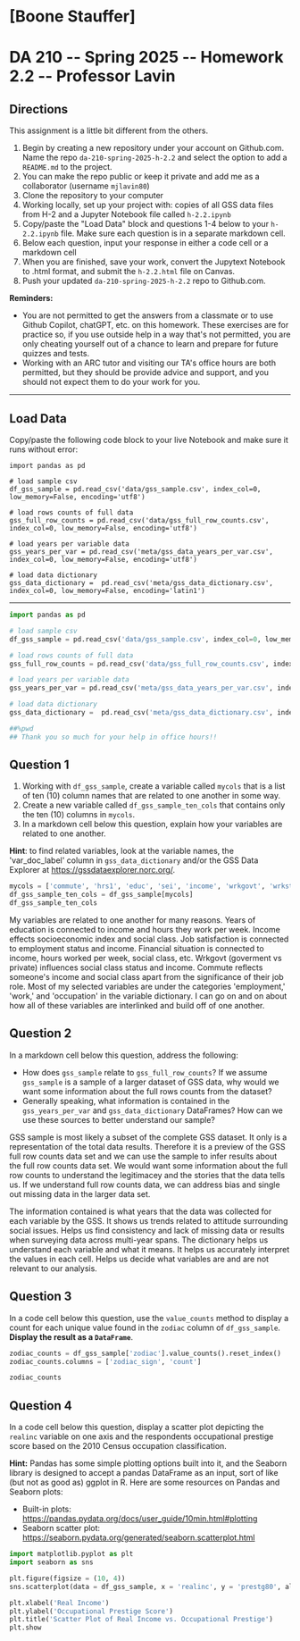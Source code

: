 # [Boone Stauffer]

# DA 210 -- Spring 2025 -- Homework 2.2 -- Professor Lavin

## Directions 

This assignment is a little bit different from the others.

1. Begin by creating a new repository under your account on Github.com. Name the repo `da-210-spring-2025-h-2.2` and select the option to add a `README.md` to the project.
2. You can make the repo public or keep it private and add me as a collaborator (username `mjlavin80`)
3. Clone the repository to your computer
4. Working locally, set up your project with: copies of all GSS data files from H-2 and a Jupyter Notebook file called `h-2.2.ipynb`   
5. Copy/paste the "Load Data" block and questions 1-4 below to your `h-2.2.ipynb` file. Make sure each question is in a separate markdown cell.
6. Below each question, input your response in either a code cell or a markdown cell
7. When you are finished, save your work, convert the Jupytext Notebook to .html format, and submit the `h-2.2.html` file on Canvas.
8. Push your updated `da-210-spring-2025-h-2.2` repo to Github.com.

__Reminders:__ 

- You are not permitted to get the answers from a classmate or to use Github Copilot, chatGPT, etc. on this homework. These exercises are for practice so, if you use outside help in a way that's not permitted, you are only cheating yourself out of a chance to learn and prepare for future quizzes and tests. 
- Working with an ARC tutor and visiting our TA's office hours are both permitted, but they should be provide advice and support, and you should not expect them to do your work for you.

---

## Load Data

Copy/paste the following code block to your live Notebook and make sure it runs without error:

```
import pandas as pd 

# load sample csv
df_gss_sample = pd.read_csv('data/gss_sample.csv', index_col=0, low_memory=False, encoding='utf8') 

# load rows counts of full data
gss_full_row_counts = pd.read_csv('data/gss_full_row_counts.csv', index_col=0, low_memory=False, encoding='utf8')

# load years per variable data
gss_years_per_var = pd.read_csv('meta/gss_data_years_per_var.csv', index_col=0, low_memory=False, encoding='utf8')

# load data dictionary
gss_data_dictionary =  pd.read_csv('meta/gss_data_dictionary.csv', index_col=0, low_memory=False, encoding='latin1')
```

---


```python
import pandas as pd 

# load sample csv
df_gss_sample = pd.read_csv('data/gss_sample.csv', index_col=0, low_memory=False, encoding='utf8') 

# load rows counts of full data
gss_full_row_counts = pd.read_csv('data/gss_full_row_counts.csv', index_col=0, low_memory=False, encoding='utf8')

# load years per variable data
gss_years_per_var = pd.read_csv('meta/gss_data_years_per_var.csv', index_col=0, low_memory=False, encoding='utf8')

# load data dictionary
gss_data_dictionary =  pd.read_csv('meta/gss_data_dictionary.csv', index_col=0, low_memory=False, encoding='latin1')
```

```python
##%pwd
## Thank you so much for your help in office hours!!
```

## Question 1

1. Working with `df_gss_sample`, create a variable called `mycols` that is a list of ten (10) column names that are related to one another in some way.
2. Create a new variable called `df_gss_sample_ten_cols` that contains only the ten (10) columns in `mycols`.
3. In a markdown cell below this question, explain how your variables are related to one another.

__Hint__: to find related variables, look at the variable names, the 'var_doc_label' column in `gss_data_dictionary` and/or the GSS Data Explorer at https://gssdataexplorer.norc.org/.

```python
mycols = ['commute', 'hrs1', 'educ', 'sei', 'income', 'wrkgovt', 'wrkstat', 'class', 'satjob', 'finalter']
df_gss_sample_ten_cols = df_gss_sample[mycols]
df_gss_sample_ten_cols
```

My variables are related to one another for many reasons.  Years of education is connected to income and hours they work per week.  Income effects socioeconomic index and social class.  Job satisfaction is connected to employment status and income.  Financial situation is connected to income, hours worked per week, social class, etc. Wrkgovt (goverment vs private) influences social class status and income.  Commute reflects someone's income and social class apart from the significance of their job role.  Most of my selected variables are under the categories 'employment,' 'work,' and 'occupation' in the variable dictionary. I can go on and on about how all of these variables are interlinked and build off of one another.


## Question 2

In a markdown cell below this question, address the following:

- How does `gss_sample` relate to `gss_full_row_counts`? If we assume `gss_sample` is a sample of a larger dataset of GSS data, why would we want some information about the full rows counts from the dataset? 
- Generally speaking, what information is contained in the `gss_years_per_var` and `gss_data_dictionary` DataFrames? How can we use these sources to better understand our sample?



GSS sample is most likely a subset of the complete GSS dataset.  It only is a representation of the total data results.  Therefore it is a preview of the GSS full row counts data set and we can use the sample to infer results about the full row counts data set.  We would want some information about the full row counts to understand the legitimacey and the stories that the data tells us.  If we understand full row counts data, we can address bias and single out missing data in the larger data set.

The information contained is what years that the data was collected for each variable by the GSS.  It shows us trends related to attitude surrounding social issues.  Helps us find consistency and lack of missing data or results when surveying data across multi-year spans.  The dictionary helps us understand each variable and what it means.  It helps us accurately interpret the values in each cell.  Helps us decide what variables are and are not relevant to our analysis.


## Question 3

In a code cell below this question, use the `value_counts` method to display a count for each unique value found in the `zodiac` column of `df_gss_sample`. __Display the result as a `DataFrame`__.


```python
zodiac_counts = df_gss_sample['zodiac'].value_counts().reset_index()
zodiac_counts.columns = ['zodiac_sign', 'count']

zodiac_counts
```

## Question 4

In a code cell below this question, display a scatter plot depicting the `realinc` variable on one axis and the respondents occupational prestige score based on the 2010 Census occupation classification. 

__Hint:__ Pandas has some simple plotting options built into it, and the Seaborn library is designed to accept a pandas DataFrame as an input, sort of like (but not as good as) ggplot in R. Here are some resources on Pandas and Seaborn plots:

- Built-in plots: https://pandas.pydata.org/docs/user_guide/10min.html#plotting
- Seaborn scatter plot: https://seaborn.pydata.org/generated/seaborn.scatterplot.html

```python
import matplotlib.pyplot as plt
import seaborn as sns

plt.figure(figsize = (10, 4))
sns.scatterplot(data = df_gss_sample, x = 'realinc', y = 'prestg80', alpha = 0.5)

plt.xlabel('Real Income')
plt.ylabel('Occupational Prestige Score')
plt.title('Scatter Plot of Real Income vs. Occupational Prestige')
plt.show
```
